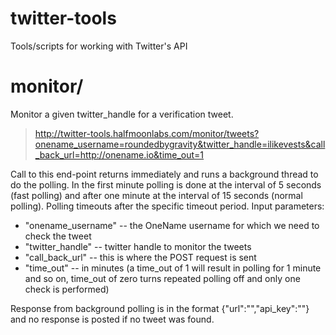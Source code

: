 twitter-tools
=============

Tools/scripts for working with Twitter's API 

monitor/
==========

Monitor a given twitter_handle for a verification tweet. 

> http://twitter-tools.halfmoonlabs.com/monitor/tweets?onename_username=roundedbygravity&twitter_handle=ilikevests&call_back_url=http://onename.io&time_out=1

Call to this end-point returns immediately and runs a background thread to do the polling. In the first minute polling is done at the interval of 5 seconds (fast polling) and after one minute at the interval of 15 seconds (normal polling). Polling timeouts after the specific timeout period. Input parameters:

* "onename_username" -- the OneName username for which we need to check the tweet
* "twitter_handle" -- twitter handle to monitor the tweets 
* "call_back_url" -- this is where the POST request is sent
* "time_out" -- in minutes (a time_out of 1 will result in polling for 1 minute and so on, time_out of zero turns repeated polling off and only one check is performed)

Response from background polling is in the format {"url":"","api_key":""} and no response is posted if no tweet was found.
